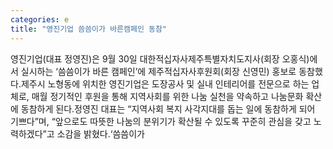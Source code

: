 ```yaml
---
categories: e
title: "영진기업 씀씀이가 바른캠페인 동참"
---
```

영진기업(대표 정영진)은 9월 30일 대한적십자사제주특별자치도지사(회장 오홍식)에서 실시하는 ‘씀씀이가 바른 캠페인’에 제주적십자사후원회(회장 신영민) 홍보로 동참했다.제주시 노형동에 위치한 영진기업은 도장공사 및 실내 인테리어를 전문으로 하는 업체로, 매월 정기적인 후원을 통해 지역사회를 위한 나눔 실천을 약속하고 나눔문화 확산에 동참하게 된다.정영진 대표는 “지역사회 복지 사각지대를 돕는 일에 동참하게 되어 기쁘다”며, “앞으로도 따뜻한 나눔의 분위기가 확산될 수 있도록 꾸준히 관심을 갖고 노력하겠다”고 소감을 밝혔다.‘씀씀이가